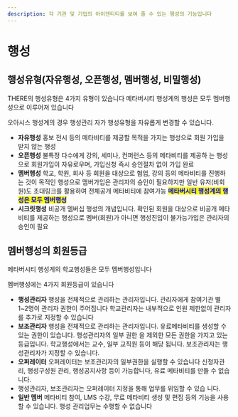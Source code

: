 ```yaml
---
description: 각 기관 및 기업의 아이덴티티를 보여 줄 수 있는 행성의 기능입니다
---
```


# 행성

## 행성유형(자유행성, 오픈행성, 멤버행성, 비밀행성)

THERE의 행성유형은 4가지 유형이 있습니다 메타버시티 행성계의 행성은 모두 멤버행성으로 이루어져 있습니다

오아시스 행성계의 경우 행성관리 자가 행성유형을 자유롭게 변경할 수 있습니다.



* **자유행성** 홍보 전시 등의 메타비티를 제공할 목적을 가지는 행성으로 회원 가입을 받지 않는 행성
* **오픈행성** 불특정 다수에게 강의, 세미나, 컨퍼런스 등의 메타비티를 제공하 는 행성으로 회원가입이 자유로우며, 가입신청 즉시 승인절차 없이 가입 완료
* **멤버행성** 학교, 학원, 회사 등 회원을 대상으로 협업, 강의 등의 메타비티를 진행하는 것이 목적인 행성으로 멤버가입은 관리자의 승인이 필요하지만 일반 유저(비회원)도 초대링크를 활용하여 전체공개 메타비티에 참여가능 <mark style="color:blue;">**메타버시티 행성계의 행성은 모두 멤버행성**</mark>
* **시크릿행성** 비공개 멤버십 행성의 개념입니다. 확인된 회원을 대상으로 비공개 메타비티를 제공하는 행성으로 멤버(회원)가 아니면 행성진입이 불가능가입은 관리자의 승인이 필요&#x20;

## 멤버행성의 회원등급

메타버시티 행성계의 학교행성들은 모두 멤버행성입니다

멤버행성에는 4가지 회원등급이 있습니다&#x20;

* **행성관리자**  행성을 전체적으로 관리하는 관리자입니다.  관리자에게 참여기관 별 1\~2명이 관리자 권한이 주어집니다 학교관리자는 내부적으로 인원 제한없이 관리자를 추가로 지정할 수 있습니다
* **보조관리자** 행성을 전체적으로 관리하는 관리자입니다. 유료메타비티를 생성할 수 있는 권한이 있습니다. 행성관리자의 일부 권한 을 제외한 모든 권한을 가지고 있는 등급입니다. 학교행성에서는 교수, 일부 교직원 등이 해당 됩니다. 보조관리자는 행성관리자가 지정할 수 있습니다.
* **오퍼레이터**  오퍼레이터는 보조관리자의 일부권한을 실행할 수 있습니다 신청자관리, 행성구성원 관리, 행성공지사항 등이 가능합니다, 유료 메타비티를 만들 수 없습니다.
* 행성관리자, 보조관리자는 오퍼레이터 지정을 통해 업무를 위임할 수 있습 니다.
* **일반 멤버** 메타비티 참여, LMS 수강, 무료 메타비티 생성 및 편집 등의 기능을 사용 할 수 있습니다. 행성 관리업무는 수행할 수 없습니다

